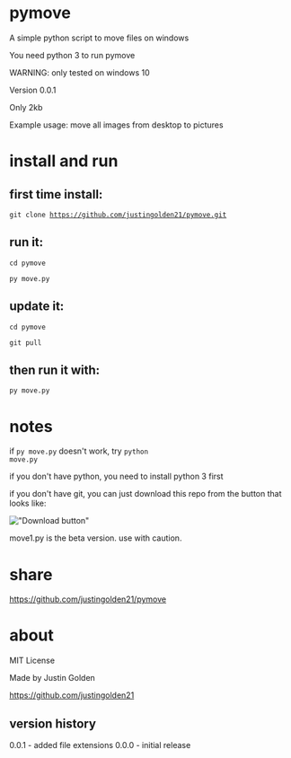 # pymove

A simple python script to move files on windows

You need python 3 to run pymove

WARNING: only tested on windows 10

Version 0.0.1

Only 2kb

Example usage: move all images from desktop to pictures

# install and run

## first time install:

<code>git clone https://github.com/justingolden21/pymove.git</code>

## run it:

<code>cd pymove</code>

<code>py move.py</code>

## update it:

<code>cd pymove</code>

<code>git pull</code>

## then run it with:

<code>py move.py</code>

# notes

if <code>py move.py</code> doesn't work, try <code>python move.py</code>

if you don't have python, you need to install python 3 first

if you don't have git, you can just download this repo from the button that looks like:

!["Download button"](https://i.imgur.com/0m1ReJp.png "Download Button")

move1.py is the beta version. use with caution.

# share

https://github.com/justingolden21/pymove

# about

MIT License

Made by Justin Golden

https://github.com/justingolden21

## version history

0.0.1 - added file extensions
0.0.0 - initial release
